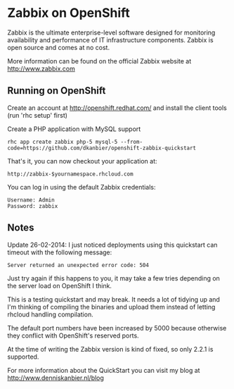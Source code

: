 Zabbix on OpenShift
===================
Zabbix is the ultimate enterprise-level software designed for monitoring availability and performance of IT infrastructure components. Zabbix is open source and comes at no cost.

More information can be found on the official Zabbix website at http://www.zabbix.com

Running on OpenShift
--------------------

Create an account at http://openshift.redhat.com/ and install the client tools (run 'rhc setup' first)

Create a PHP application with MySQL support

	rhc app create zabbix php-5 mysql-5 --from-code=https://github.com/dkanbier/openshift-zabbix-quickstart

That's it, you can now checkout your application at:

	http://zabbix-$yournamespace.rhcloud.com

You can log in using the default Zabbix credentials:

	Username: Admin
	Password: zabbix

Notes
-----
Update 26-02-2014: I just noticed deployments using this quickstart can timeout with the following message:

	Server returned an unexpected error code: 504

Just try again if this happens to you, it may take a few tries depending on the server load on OpenShift I think.

This is a testing quickstart and may break. It needs a lot of tidying up and I'm thinking of compiling the binaries and upload them instead of letting rhcloud handling compilation.

The default port numbers have been increased by 5000 because otherwise they conflict with OpenShift's reserved ports.

At the time of writing the Zabbix version is kind of fixed, so only 2.2.1 is supported.

For more information about the QuickStart you can visit my blog at http://www.denniskanbier.nl/blog
